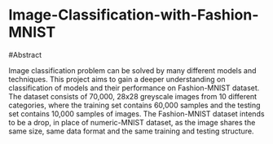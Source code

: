 # Image-Classification-with-Fashion-MNIST
#Abstract

Image classification problem can be solved by many different models and techniques. This project aims to gain a deeper understanding on classification of models and their performance on Fashion-MNIST dataset. The dataset consists of 70,000, 28x28 greyscale images from 10 different categories, where the training set contains 60,000 samples and the testing set contains 10,000 samples of images. The Fashion-MNIST dataset intends to be a drop, in place of numeric-MNIST dataset, as the image shares the same size, same data format and the same training and testing structure.

